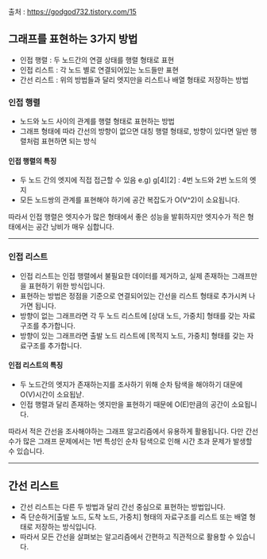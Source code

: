 출처 : https://godgod732.tistory.com/15

## 그래프를 표현하는 3가지 방법
- 인접 행렬 : 두 노드간의 연결 상태를 행렬 형태로 표현
- 인접 리스트 : 각 노드 별로 연결되어있는 노드들만 표현
- 간선 리스트 : 위의 방법들과 달리 엣지만을 리스트나 배열 형태로 저장하는 방법

### 인접 행렬
- 노드와 노드 사이의 관계를 행렬 형태로 표현하는 방법
- 그래프 형태에 따라 간선의 방향이 없으면 대칭 행렬 형태로, 방향이 있다면 일반 행렬처럼 표현하면 되는 방식

#### 인접 행렬의 특징
- 두 노드 간의 엣지에 직접 접근할 수 있음 e.g) g[4][2] : 4번 노드와 2번 노드의 엣지
- 모든 노드쌍의 관계를 표현해야 하기에 공간 복잡도가 O(V^2)이 소요됩니다.

따라서 인접 행렬은 엣지수가 많은 형태에서 좋은 성능을 발휘하지만 엣지수가 적은 형태에서는 공간 낭비가 매우 심합니다.

<hr>


### **인접 리스트**
- 인접 리스트는 인접 행렬에서 불필요한 데이터를 제거하고, 실제 존재하는 그래프만을 표현하기 위한 방식입니다.
- 표현하는 방법은 정점을 기준으로 연결되어있는 간선을 리스트 형태로 추가시켜 나가면 됩니다.
- 방향이 없는 그래프라면 각 두 노드 리스트에 [상대 노드, 가중치] 형태를 갖는 자료구조를 추가합니다.
- 방향이 있는 그래프라면 출발 노드 리스트에 [목적지 노드, 가중치] 형태를 갖는 자료구조를 추가합니다.

#### 인접 리스트의 특징
- 두 노드간의 엣지가 존재하는지를 조사하기 위해 순차 탐색을 해야하기 대문에 O(V)시간이 소요됩낟.
- 인접 행렬과 달리 존재하는 엣지만을 표현하기 때문에 O(E)만큼의 공간이 소요됩니다.

따라서 적은 간선을 조사해야하는 그래프 알고리즘에서 유용하게 활용됩니다.
다만 간선 수가 많은 그래프 문제에서는 1번 특성인 순차 탐색으로 인해 시간 초과 문제가 발생할 수 있습니다.


<hr>


## 간선 리스트
- 간선 리스트는 다른 두 방법과 달리 간선 중심으로 표현하는 방법입니다.
- 즉 단순하거[출발 노드, 도착 노드, 가중치] 형태의 자료구조를 리스트 또는 배열 형태로 저장하는 방식입니다.
- 따라서 모든 간선을 살펴보는 알고리즘에서 간편하고 직관적으로 활용할 수 있습니다.
